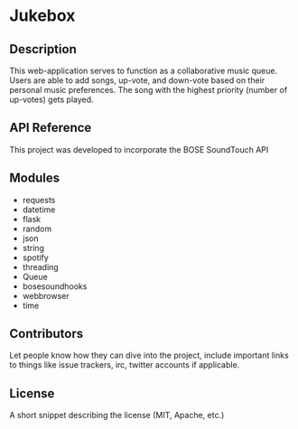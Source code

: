 # Jukebox

## Description
This web-application serves to function as a collaborative music queue. Users are able to add songs, up-vote, and down-vote based on their personal music preferences. The song with the highest priority (number of up-votes) gets played. 

## API Reference

This project was developed to incorporate the BOSE SoundTouch API 

## Modules 

* requests            
* datetime 
* flask                 
* random
* json                  
* string
* spotify               
* threading
* Queue                 
* bosesoundhooks
* webbrowser            
* time 

## Contributors

Let people know how they can dive into the project, include important links to things like issue trackers, irc, twitter accounts if applicable.

## License

A short snippet describing the license (MIT, Apache, etc.)
